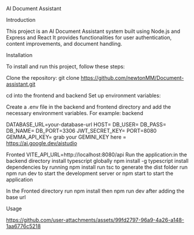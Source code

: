AI Document Assistant

Introduction

This project is an AI Document Assistant system built using Node.js and Express and React It provides functionalities for user authentication, content improvements, and document handling.

Installation

To install and run this project, follow these steps:

Clone the repository:
git clone <https://github.com/newtonMM/Document-assistant.git>

cd into the frontend and backend
Set up environment variables:

Create a .env file in the backend and frontend directory and add the necessary environment variables.
For example:
backend

DATABASE_URL=your-database-url
HOST=
DB_USER=
DB_PASS=
DB_NAME=
DB_PORT=3306
JWT_SECRET_KEY=
PORT=8080
GEMMA_API_KEY=
grab your GEMINI_KEY here = https://ai.google.dev/aistudio

Fronted
VITE_API_URL=http://localhost:8080/api
Run the application:in the backend directory
install typescript globally npm install -g typescript
install dependencies by running npm install
run tsc to generate the dist folder
run npm run dev to start the development server or npm start to start the application

In the Fronted directory
run npm install then npm run dev after adding the base url

Usage


https://github.com/user-attachments/assets/99fd2797-96a9-4a26-a148-1aa6776c5218





